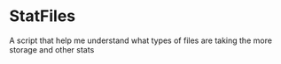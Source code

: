 # StatFiles
A script that help me understand what types of files are taking the more storage and other stats
